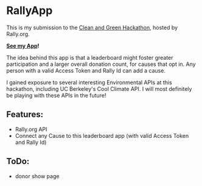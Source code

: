 # RallyApp

This is my submission to the [Clean and Green Hackathon](http://cleanandgreenhackathon.com/developers/), hosted by Rally.org. 

**[See my App](http://secret-tor-9770.herokuapp.com/)!**

The idea behind this app is that a leaderboard might foster greater participation and a larger overall donation count, for causes that opt in. Any person with a valid Access Token and Rally Id can add a cause.

I gained exposure to several interesting Environmental APIs at this hackathon, including UC Berkeley's Cool Climate API. I will most definitely be playing with these APIs in the future!


## Features:
* Rally.org API
* Connect any Cause to this leaderboard app (with valid Access Token and Rally Id)

## ToDo:
* donor show page
